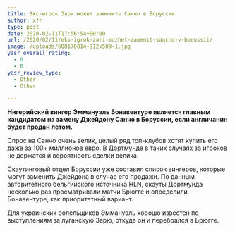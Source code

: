 ```yaml
---
title: Экс-игрок Зари может заменить Санчо в Боруссии
author: xfr
type: post
date: 2020-02-11T17:56:54+00:00
url: /2020/02/11/eks-igrok-zari-mozhet-zamenit-sancho-v-borussii/
image: /uploads/608170814-912x509-1.jpg
yasr_overall_rating:
  - 0
  - 0
yasr_review_type:
  - Other
  - Other

---
```

**Нигерийский вингер Эммануэль Бонавентуре является главным кандидатом на замену Джейдону Санчо в Боруссии, если англичанин будет продан летом.**

Спрос на Санчо очень велик, целый ряд топ-клубов хотят купить его даже за 100+ миллионов евро. В Дортмунде в таких случаях за игроков не держатся и вероятность сделки велика.

Скаутинговый отдел Боруссии уже составил список вингеров, которые могут заменить Джейдона в случае его продажи. По данным авторитетного бельгийского источника HLN, скауты Дортмунда несколько раз просматривали матчи Брюгге и определили Бонавентуре, как приоритетный вариант.

Для украинских болельщиков Эммануэль хорошо известен по выступлениям за луганскую Зарю, откуда он и перебрался в Брюгге.